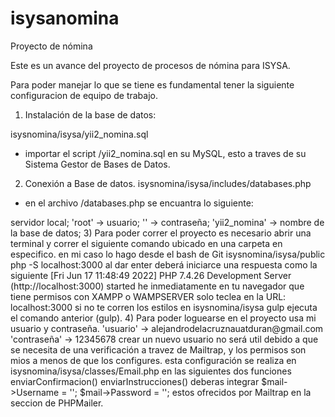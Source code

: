 # isysanomina
Proyecto de nómina

Este es un avance del proyecto de procesos de nómina para ISYSA.

Para poder manejar lo que se tiene es fundamental tener la siguiente configuracion de equipo de trabajo.



1) Instalación de la base de datos:

isysnomina/isysa/yii2_nomina.sql
 * importar el script /yii2_nomina.sql en su MySQL, esto a traves de su Sistema Gestor de Bases de Datos.
 
 


2) Conexión a Base de datos.
isysnomina/isysa/includes/databases.php
 * en el archivo /databases.php se encuantra lo siguiente:
 
 <?php
$db = mysqli_connect('localhost', 'root', '','yii2_nomina');

  * en esta linea configure la localización de la base de datos en este caso
   'localhost' -> servidor local;
   'root'      -> usuario;
    ''         -> contraseña;
   'yii2_nomina' -> nombre de la base de datos;




 3) Para poder correr el proyecto es necesario abrir una terminal y correr el siguiente comando ubicado en una carpeta en especifico. en mi caso lo hago desde el bash de Git

isysnomina/isysa/public
php -S localhost:3000 

al dar enter deberá iniciarce una respuesta como la siguiente

[Fri Jun 17 11:48:49 2022] PHP 7.4.26 Development Server (http://localhost:3000) started

he inmediatamente en tu navegador que tiene permisos con XAMPP o WAMPSERVER
solo teclea en la 

URL: localhost:3000

si no te corren los estilos en 
isysnomina/isysa
gulp
ejecuta el comando anterior (gulp).




 4) Para poder loguearse en el proyecto usa mi usuario y contraseña.
 'usuario'    -> alejandrodelacruznauatduran@gmail.com
 'contraseña' -> 12345678

crear un nuevo usuario no será util debido a que se necesita de una verificación a travez de Mailtrap, y los permisos son mios a menos de que los configures.

esta configuración se realiza en isysnomina/isysa/classes/Email.php

en las siguientes dos funciones 
enviarConfirmacion()
enviarInstrucciones()

deberas integrar
$mail->Username = '';
$mail->Password = '';

estos ofrecidos por Mailtrap en la seccion de PHPMailer.

